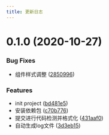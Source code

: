 ```yaml
---
title: 更新日志
---
```


<!-- <<< @/CHANGELOG.md -->
# 0.1.0 (2020-10-27)


### Bug Fixes

* 组件样式调整 ([2850996](https://github.com/fengxinlu/zh-ui/commit/28509961db7911bf66dd3ad13c21ef34755dadcc))


### Features

* init project ([bd481e5](https://github.com/fengxinlu/zh-ui/commit/bd481e5a2820c776f32df32220f012db697b7e1c))
* 安装依赖包 ([c70b776](https://github.com/fengxinlu/zh-ui/commit/c70b776e11607844246284ddb15d83d1e234af7f))
* 提交进行代码检测并格式化 ([431aaf0](https://github.com/fengxinlu/zh-ui/commit/431aaf07e080144c3e953a7fc5f71d240829fe02))
* 自动生成log文件 ([3d3eb15](https://github.com/fengxinlu/zh-ui/commit/3d3eb1570742941f018911f699203aeab0c6f6b3))



